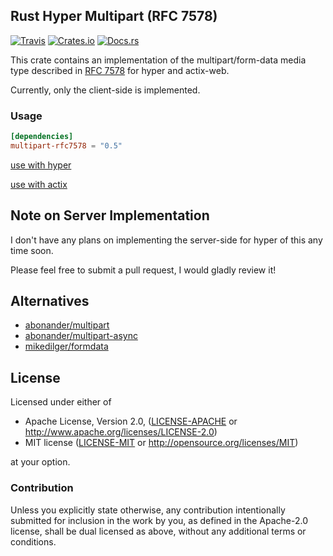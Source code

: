 ## Rust Hyper Multipart (RFC 7578)

[![Travis](https://img.shields.io/travis/jeizsm/rust-multipart-rfc7578.svg)](https://travis-ci.org/jeizsm/rust-multipart-rfc7578)
[![Crates.io](https://img.shields.io/crates/v/multipart-rfc7578.svg)](https://crates.io/crates/multipart-rfc7578)
[![Docs.rs](https://docs.rs/multipart-rfc7578/badge.svg)](https://docs.rs/multipart-rfc7578/)

This crate contains an implementation of the multipart/form-data media
type described in [RFC 7578](https://tools.ietf.org/html/rfc7578) for
hyper and actix-web.

Currently, only the client-side is implemented.

### Usage

```toml
[dependencies]
multipart-rfc7578 = "0.5"
```

[use with hyper](https://docs.rs/multipart-rfc7578/0.5/multipart_rfc7578/struct.Form.html#method.set_hyper_body)

[use with actix](https://docs.rs/multipart-rfc7578/0.5/multipart_rfc7578/struct.Form.html#method.set_actix_body)


## Note on Server Implementation

I don't have any plans on implementing the server-side for hyper of this any time soon.

Please feel free to submit a pull request, I would gladly review it!

## Alternatives

  * [abonander/multipart](https://github.com/abonander/multipart)
  * [abonander/multipart-async](https://crates.io/crates/multipart-async)
  * [mikedilger/formdata](https://github.com/mikedilger/formdata)

## License

Licensed under either of

 * Apache License, Version 2.0, ([LICENSE-APACHE](LICENSE-APACHE) or http://www.apache.org/licenses/LICENSE-2.0)
 * MIT license ([LICENSE-MIT](LICENSE-MIT) or http://opensource.org/licenses/MIT)

at your option.

### Contribution

Unless you explicitly state otherwise, any contribution intentionally submitted for inclusion in the work by you, as defined in the Apache-2.0 license, shall be dual licensed as above, without any additional terms or conditions.
